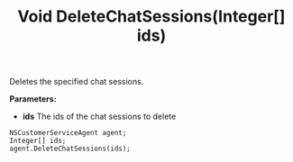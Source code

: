 ﻿---
uid: crmscript_ref_NSCustomerServiceAgent_DeleteChatSessions
title: Void DeleteChatSessions(Integer[] ids)
intellisense: NSCustomerServiceAgent.DeleteChatSessions
keywords: NSCustomerServiceAgent, DeleteChatSessions
so.topic: reference
---

Deletes the specified chat sessions.

**Parameters:**
 - **ids** The ids of the chat sessions to delete

```crmscript
NSCustomerServiceAgent agent;
Integer[] ids;
agent.DeleteChatSessions(ids);
```

